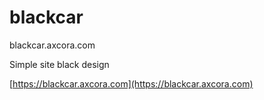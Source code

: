 # blackcar

blackcar.axcora.com

Simple site black design

[https://blackcar.axcora.com](https://blackcar.axcora.com)


